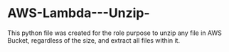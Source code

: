 # AWS-Lambda---Unzip-

This python file was created for the role purpose to unzip any file in AWS Bucket, regardless of the size, and extract all files within it. 
